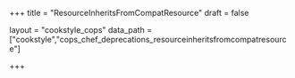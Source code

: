 +++
title = "ResourceInheritsFromCompatResource"
draft = false

layout = "cookstyle_cops"
data_path = ["cookstyle","cops_chef_deprecations_resourceinheritsfromcompatresource"]

+++

<!-- The content of this page is automatically generated from the
cops_chef_deprecations_resourceinheritsfromcompatresource.yml file in github.com/chef/cookstyle/blob/master/docs-chef-io/data/cookstyle/. -->
